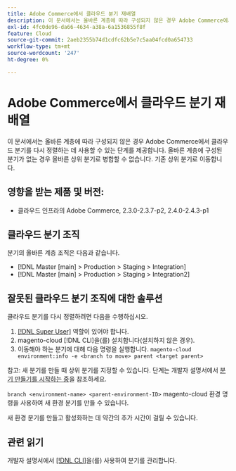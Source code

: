 ```yaml
---
title: Adobe Commerce에서 클라우드 분기 재배열
description: 이 문서에서는 올바른 계층에 따라 구성되지 않은 경우 Adobe Commerce에서 클라우드 분기를 다시 정렬하는 데 사용할 수 있는 단계를 제공합니다. 올바른 계층에 구성된 분기가 없는 경우 올바른 상위 분기로 병합할 수 없습니다. 기존 상위 분기로 이동합니다.
exl-id: 4fc0de96-da66-4634-a38a-6a1536855f8f
feature: Cloud
source-git-commit: 2aeb2355b74d1cdfc62b5e7c5aa04fcd0a654733
workflow-type: tm+mt
source-wordcount: '247'
ht-degree: 0%

---
```


# Adobe Commerce에서 클라우드 분기 재배열

이 문서에서는 올바른 계층에 따라 구성되지 않은 경우 Adobe Commerce에서 클라우드 분기를 다시 정렬하는 데 사용할 수 있는 단계를 제공합니다. 올바른 계층에 구성된 분기가 없는 경우 올바른 상위 분기로 병합할 수 없습니다. 기존 상위 분기로 이동합니다.

## 영향을 받는 제품 및 버전:

* 클라우드 인프라의 Adobe Commerce, 2.3.0-2.3.7-p2, 2.4.0-2.4.3-p1

## 클라우드 분기 조직

분기의 올바른 계층 조직은 다음과 같습니다.

* [!DNL Master [main] > Production > Staging > Integration]
* [!DNL Master [main] > Production > Staging > Integration2]

## 잘못된 클라우드 분기 조직에 대한 솔루션

클라우드 분기를 다시 정렬하려면 다음을 수행하십시오.

1. [[!DNL Super User]](https://experienceleague.adobe.com/docs/commerce-cloud-service/user-guide/project/user-access.html) 역할이 있어야 합니다.
1. magento-cloud [!DNL CLI]을(를) 설치합니다(설치하지 않은 경우).
1. 이동해야 하는 분기에 대해 다음 명령을 실행합니다.
   `magento-cloud environment:info -e <branch to move> parent <target parent>`

참고: 새 분기를 만들 때 상위 분기를 지정할 수 있습니다. 단계는 개발자 설명서에서 [분기 만들기를 시작하는 중](https://experienceleague.adobe.com/en/docs/commerce-cloud-service/user-guide/develop/cli-branches)을 참조하세요.

`branch <environment-name> <parent-environment-ID>` magento-cloud 환경 명령을 사용하여 새 환경 분기를 만들 수 있습니다.

새 환경 분기를 만들고 활성화하는 데 약간의 추가 시간이 걸릴 수 있습니다.

## 관련 읽기

개발자 설명서에서 [ [!DNL CLI]](https://experienceleague.adobe.com/en/docs/commerce-cloud-service/user-guide/develop/cli-branches)을(를) 사용하여 분기를 관리합니다.
